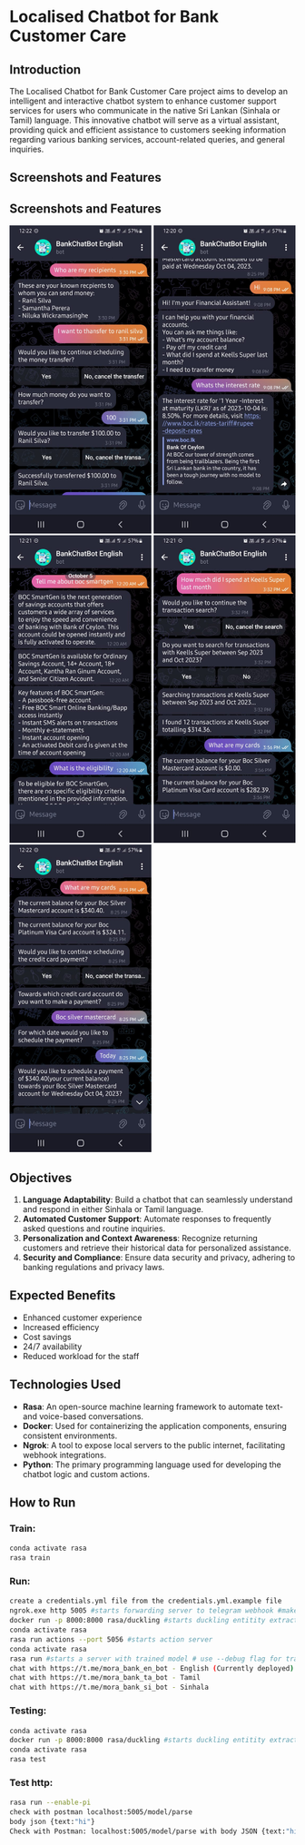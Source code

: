 # Localised Chatbot for Bank Customer Care

## Introduction
The Localised Chatbot for Bank Customer Care project aims to develop an intelligent and interactive chatbot system to enhance customer support services for users who communicate in the native Sri Lankan (Sinhala or Tamil) language. This innovative chatbot will serve as a virtual assistant, providing quick and efficient assistance to customers seeking information regarding various banking services, account-related queries, and general inquiries.

## Screenshots and Features

## Screenshots and Features

<img src="Screenshot 5.jpg" alt="Screenshot 5" width="250"/>
<img src="Screenshot 1.jpg" alt="Screenshot 1" width="250"/>
<img src="Screenshot 2.jpg" alt="Screenshot 2" width="250"/>
<img src="Screenshot 3.jpg" alt="Screenshot 3" width="250"/>
<img src="Screenshot 4.jpg" alt="Screenshot 4" width="250"/>

## Objectives
1. **Language Adaptability**: Build a chatbot that can seamlessly understand and respond in either Sinhala or Tamil language.
2. **Automated Customer Support**: Automate responses to frequently asked questions and routine inquiries.
3. **Personalization and Context Awareness**: Recognize returning customers and retrieve their historical data for personalized assistance.
4. **Security and Compliance**: Ensure data security and privacy, adhering to banking regulations and privacy laws.

## Expected Benefits
- Enhanced customer experience
- Increased efficiency
- Cost savings
- 24/7 availability
- Reduced workload for the staff

## Technologies Used
- **Rasa**: An open-source machine learning framework to automate text-and voice-based conversations.
- **Docker**: Used for containerizing the application components, ensuring consistent environments.
- **Ngrok**: A tool to expose local servers to the public internet, facilitating webhook integrations.
- **Python**: The primary programming language used for developing the chatbot logic and custom actions.

## How to Run

### Train:
```bash
conda activate rasa
rasa train
```

### Run:
```bash
create a credentials.yml file from the credentials.yml.example file
ngrok.exe http 5005 #starts forwarding server to telegram webhook #make sure forwarding url is same in credentials.yml
docker run -p 8000:8000 rasa/duckling #starts duckling entitity extractor
conda activate rasa
rasa run actions --port 5056 #starts action server
conda activate rasa
rasa run #starts a server with trained model # use --debug flag for traceback
chat with https://t.me/mora_bank_en_bot - English (Currently deployed)
chat with https://t.me/mora_bank_ta_bot - Tamil
chat with https://t.me/mora_bank_si_bot - Sinhala
```

### Testing:
```bash
conda activate rasa
docker run -p 8000:8000 rasa/duckling #starts duckling entitity extractor
conda activate rasa
rasa test
```

### Test http:
```bash
rasa run --enable-pi
check with postman localhost:5005/model/parse
body json {text:"hi"}
Check with Postman: localhost:5005/model/parse with body JSON {text:"hi"}
```

